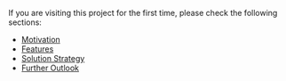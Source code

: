 If you are visiting this project for the first time, please check the following sections:

* [Motivation](motivation.md)
* [Features](features.md)
* [Solution Strategy](solution.md)
* [Further Outlook](further-outlook.md)

